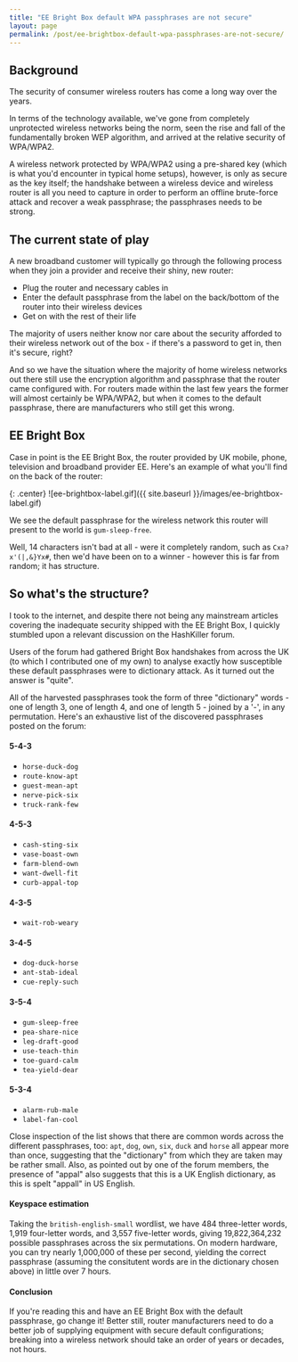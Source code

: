 ```yaml
---
title: "EE Bright Box default WPA passphrases are not secure"
layout: page
permalink: /post/ee-brightbox-default-wpa-passphrases-are-not-secure/
---
```


## Background

The security of consumer wireless routers has come a long way over the years. 

In terms of the technology available, we've gone from completely unprotected wireless networks being the norm, seen the rise and fall of the fundamentally broken WEP algorithm, and arrived at the relative security of WPA/WPA2.

A wireless network protected by WPA/WPA2 using a pre-shared key (which is what you'd encounter in typical home setups), however, is only as secure as the key itself; the handshake between a wireless device and wireless router is all you need to capture in order to perform an offline brute-force attack and recover a weak passphrase; the passphrases needs to be strong.

<!--more-->

## The current state of play

A new broadband customer will typically go through the following process when they join a provider and receive their shiny, new router:
 
 - Plug the router and necessary cables in
 - Enter the default passphrase from the label on the back/bottom of the router into their wireless devices
 - Get on with the rest of their life

The majority of users neither know nor care about the security afforded to their wireless network out of the box - if there's a password to get in, then it's secure, right? 

And so we have the situation where the majority of home wireless networks out there still use the encryption algorithm and passphrase that the router came configured with. For routers made within the last few years the former will almost certainly be WPA/WPA2, but when it comes to the default passphrase, there are manufacturers who still get this wrong.

## EE Bright Box
Case in point is the EE Bright Box, the router provided by UK mobile, phone, television and broadband provider EE. Here's an example of what you'll find on the back of the router:

{: .center}
![ee-brightbox-label.gif]({{ site.baseurl }}/images/ee-brightbox-label.gif)

We see the default passphrase for the wireless network this router will present to the world is `gum-sleep-free`.

Well, 14 characters isn't bad at all - were it completely random, such as `Cxa?x'(|,&}Yx#`, then we'd have been on to a winner - however this is far from random; it has structure.

## So what's the structure?
I took to the internet, and despite there not being any mainstream articles covering the inadequate security shipped with the EE Bright Box, I quickly stumbled upon a relevant discussion on the HashKiller forum. 

Users of the forum had gathered Bright Box handshakes from across the UK (to which I contributed one of my own) to analyse exactly how susceptible these default passphrases were to dictionary attack. As it turned out the answer is "quite".

All of the harvested passphrases took the form of three "dictionary" words - one of length 3, one of length 4, and one of length 5 - joined by a '-', in any permutation. Here's an exhaustive list of the discovered passphrases posted on the forum:

#### 5-4-3
 - `horse-duck-dog`
 - `route-know-apt`
 - `guest-mean-apt`
 - `nerve-pick-six`
 - `truck-rank-few`

#### 4-5-3
 - `cash-sting-six`
 - `vase-boast-own`
 - `farm-blend-own`
 - `want-dwell-fit`
 - `curb-appal-top`

#### 4-3-5
 - `wait-rob-weary`

#### 3-4-5
 - `dog-duck-horse`
 - `ant-stab-ideal`
 - `cue-reply-such`

#### 3-5-4
 - `gum-sleep-free`
 - `pea-share-nice`
 - `leg-draft-good`
 - `use-teach-thin`
 - `toe-guard-calm`
 - `tea-yield-dear`

#### 5-3-4
 - `alarm-rub-male`
 - `label-fan-cool`

Close inspection of the list shows that there are common words across the different passphrases, too: `apt`, `dog`, `own`, `six`, `duck` and `horse` all appear more than once, suggesting that the "dictionary" from which they are taken may be rather small. Also, as pointed out by one of the forum members, the presence of "appal" also suggests that this is a UK English dictionary, as this is spelt "appall" in US English.

#### Keyspace estimation
Taking the `british-english-small` wordlist, we have 484 three-letter words, 1,919 four-letter words, and 3,557 five-letter words, giving 19,822,364,232 possible passphrases across the six permutations. On modern hardware, you can try nearly 1,000,000 of these per second, yielding the correct passphrase (assuming the consitutent words are in the dictionary chosen above) in little over 7 hours.

#### Conclusion
If you're reading this and have an EE Bright Box with the default passphrase, go change it! Better still, router manufacturers need to do a better job of supplying equipment with secure default configurations; breaking into a wireless network should take an order of years or decades, not hours.

